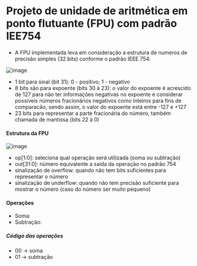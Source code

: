 # Projeto de unidade de aritmética em ponto flutuante (FPU) com padrão IEE754

- A FPU implementada leva em consideração a estrutura de numeros de precisão simples (32 bits) conforme o padrão IEEE 754:

![image](https://user-images.githubusercontent.com/72985725/139558295-c3476c6f-81bd-4ad3-94d3-a25780b0b5fb.png)
- 1 bit para sinal (bit 31): 0 - positivo; 1 - negativo
- 8 bits são para expoente (bits 30 à 23): o valor do expoente é acrescido de 127 para não ter informações negativas no expoente e considerar possíveis números fracionários negativos como inteiros para fins de comparacão, sendo assim, o valor do expoente está entre -127 e +127
- 23 bits para representar a parte fracionária do número, também chamada de mantissa (bits 22 à 0)

#### Estrutura da FPU
![image](https://user-images.githubusercontent.com/72985725/139558387-ee6f5c6a-76ff-41a7-8ed2-3128a9c70fb0.png)

- op[1:0]: seleciona qual operação será utilizada (soma ou subtração)
- out[31:0]: número equivalente a saída da operação no padrão 754
- sinalização de overflow: quando não tem bits suficientes para representar o número
- sinalização de underflow: quando não tem precisão suficiente para mostrar o número (caso do número ser muito pequeno)

#### Operações
- Soma:
- Subtração:

##### Código das operações
- 00 -> soma
- 01 -> subtração

